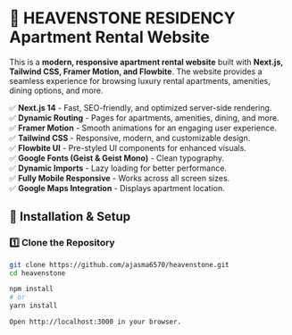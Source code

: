 # 🏡 HEAVENSTONE RESIDENCY Apartment Rental Website

This is a **modern, responsive apartment rental website** built with **Next.js, Tailwind CSS, Framer Motion, and Flowbite**. The website provides a seamless experience for browsing luxury rental apartments, amenities, dining options, and more.

✅ **Next.js 14** - Fast, SEO-friendly, and optimized server-side rendering.  
✅ **Dynamic Routing** - Pages for apartments, amenities, dining, and more.  
✅ **Framer Motion** - Smooth animations for an engaging user experience.  
✅ **Tailwind CSS** - Responsive, modern, and customizable design.  
✅ **Flowbite UI** - Pre-styled UI components for enhanced visuals.  
✅ **Google Fonts (Geist & Geist Mono)** - Clean typography.  
✅ **Dynamic Imports** - Lazy loading for better performance.  
✅ **Fully Mobile Responsive** - Works across all screen sizes.  
✅ **Google Maps Integration** - Displays apartment location.  


## 🚀 Installation & Setup

### **1️⃣ Clone the Repository**
```bash
git clone https://github.com/ajasma6570/heavenstone.git
cd heavenstone

npm install
# or
yarn install

Open http://localhost:3000 in your browser.